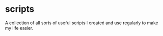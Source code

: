 # scripts
A collection of all sorts of useful scripts I created and use regularly to make my life easier.
